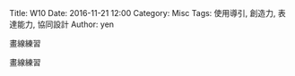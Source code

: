 Title: W10
Date: 2016-11-21 12:00
Category: Misc
Tags: 使用導引, 創造力, 表達能力, 協同設計
Author: yen


畫線練習

<!-- PELICAN_END_SUMMARY -->

畫線練習

<!-- 導入 Brython 標準程式庫 -->
<script type="text/javascript" 
    src="https://cdn.rawgit.com/brython-dev/brython/master/www/src/brython_dist.js">
</script>

<!-- 啟動 Brython -->
<script>
window.onload=function(){
brython(1);
}
</script>


<!-- 以下實際利用  Brython 畫兩條直線 -->

<canvas id="japanflag1" width="600" height="200"></canvas>

<script type="text/python3">
from browser import document as doc
import math
# 準備繪圖畫布
canvas = doc["japanflag1"]
ctx = canvas.getContext("2d")

# 以下可以利用 ctx 物件進行畫圖
# 先畫一條直線
ctx.beginPath()
# 設定線的寬度為 1 個單位
ctx.lineWidth = 1
# 將畫筆移動到 (100, 100) 座標點
ctx.moveTo(100, 100)
# 然後畫直線到 (150, 200) 座標點
ctx.lineTo(150, 200)
# 畫右上左下的斜線
ctx.moveTo(150, 100)
ctx.lineTo(100, 200)
# 設定顏色為藍色, 也可以使用 "rgb(0, 0, 255)" 字串設定顏色值
ctx.strokeStyle = "blue"
# 實際執行畫線
ctx.stroke()
ctx.closePath()
</script>

<!-- 以下實際利用  Brython 畫上下垂直線 -->

<canvas id="japanflag2" width="600" height="200"></canvas>

<script type="text/python3">
from browser import document as doc
import math
# 準備繪圖畫布
canvas = doc["japanflag2"]
ctx = canvas.getContext("2d")

# 以下可以利用 ctx 物件進行畫圖
# 先畫一條直線
ctx.beginPath()
# 設定線的寬度為 1 個單位
ctx.lineWidth = 1

for i in range(5):
    ctx.moveTo(100+i*10, 100)
    ctx.lineTo(100+i*10, 200)

# 設定顏色為藍色, 也可以使用 "rgb(0, 0, 255)" 字串設定顏色值
ctx.strokeStyle = "blue"
# 實際執行畫線
ctx.stroke()
ctx.closePath()
</script>